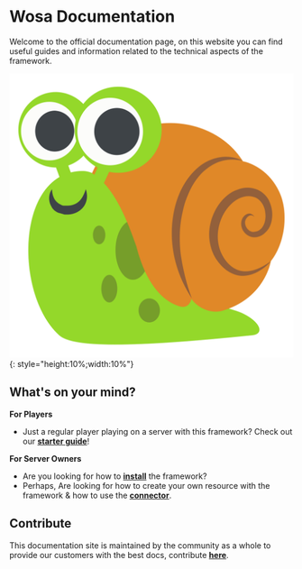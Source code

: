 # Wosa Documentation
Welcome to the official documentation page, on this website you can find useful guides and information related to the technical aspects of the framework.

![](assets/test.gif){: style="height:10%;width:10%"}

## What's on your mind?

**For Players**

* Just a regular player playing on a server with this framework? Check out our **[starter guide](guides/player.md)**!

**For Server Owners**

* Are you looking for how to **[install](install/install.md)** the framework?
* Perhaps, Are looking for how to create your own resource with the framework & how to use the **[connector](connector/setup.md)**.

## Contribute
This documentation site is maintained by the community as a whole to provide our customers with the best docs, contribute **[here](https://github.com/WosaFramework/WosaFramework.github.io)**.
